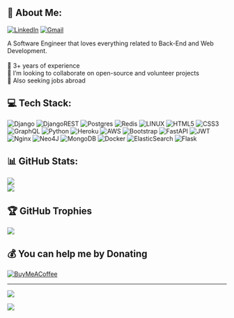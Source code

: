 ## 💫 About Me:
[![LinkedIn](https://img.shields.io/badge/linkedin-blue?&style=for-the-badge&logo=linkedin&logoColor=white)](https://linkedin.com/in/mehran-safaripour) [![Gmail](https://img.shields.io/badge/Gmail-red?style=for-the-badge&logo=gmail&logoColor=white)](mailto:mehran.safaripour@gmail.com) 

A Software Engineer that loves everything related to Back-End and Web Development. <br><br>🔭 3+ years of experience<br>👯 I’m looking to collaborate on open-source and volunteer projects<br>🤝 Also seeking jobs abroad

## 💻 Tech Stack:
![Django](https://img.shields.io/badge/django-%23092E20.svg?style=for-the-badge&logo=django&logoColor=white) ![DjangoREST](https://img.shields.io/badge/DJANGO-REST-ff1709?style=for-the-badge&logo=django&logoColor=white&color=ff1709&labelColor=gray) ![Postgres](https://img.shields.io/badge/postgres-%23316192.svg?style=for-the-badge&logo=postgresql&logoColor=white) ![Redis](https://img.shields.io/badge/redis-%23DD0031.svg?style=for-the-badge&logo=redis&logoColor=white) ![LINUX](https://img.shields.io/badge/Linux-FCC624?style=for-the-badge&logo=linux&logoColor=black) ![HTML5](https://img.shields.io/badge/html5-%23E34F26.svg?style=for-the-badge&logo=html5&logoColor=white) ![CSS3](https://img.shields.io/badge/css3-%231572B6.svg?style=for-the-badge&logo=css3&logoColor=white) ![GraphQL](https://img.shields.io/badge/-GraphQL-E10098?style=for-the-badge&logo=graphql&logoColor=white) ![Python](https://img.shields.io/badge/python-3670A0?style=for-the-badge&logo=python&logoColor=ffdd54) ![Heroku](https://img.shields.io/badge/heroku-%23430098.svg?style=for-the-badge&logo=heroku&logoColor=white) ![AWS](https://img.shields.io/badge/AWS-%23FF9900.svg?style=for-the-badge&logo=amazon-aws&logoColor=white) ![Bootstrap](https://img.shields.io/badge/bootstrap-%23563D7C.svg?style=for-the-badge&logo=bootstrap&logoColor=white) ![FastAPI](https://img.shields.io/badge/FastAPI-005571?style=for-the-badge&logo=fastapi) ![JWT](https://img.shields.io/badge/JWT-black?style=for-the-badge&logo=JSON%20web%20tokens) ![Nginx](https://img.shields.io/badge/nginx-%23009639.svg?style=for-the-badge&logo=nginx&logoColor=white) 	![Neo4J](https://img.shields.io/badge/Neo4j-008CC1?style=for-the-badge&logo=neo4j&logoColor=white) ![MongoDB](https://img.shields.io/badge/MongoDB-%234ea94b.svg?style=for-the-badge&logo=mongodb&logoColor=white) ![Docker](https://img.shields.io/badge/docker-%230db7ed.svg?style=for-the-badge&logo=docker&logoColor=white) ![ElasticSearch](https://img.shields.io/badge/-ElasticSearch-005571?style=for-the-badge&logo=elasticsearch) ![Flask](https://img.shields.io/badge/flask-%23000.svg?style=for-the-badge&logo=flask&logoColor=white)
## 📊 GitHub Stats:
![](https://github-readme-stats-sigma-five.vercel.app/api?username=abysswarrior&theme=highcontrast&hide_border=false&include_all_commits=true&count_private=false)<br/>
![](https://github-readme-streak-stats.herokuapp.com/?user=abysswarrior&theme=highcontrast&hide_border=false)

## 🏆 GitHub Trophies
![](https://github-profile-trophy.vercel.app/?username=abysswarrior&theme=alduin&no-frame=false&no-bg=false&margin-w=4)

  ## 💰 You can help me by Donating
  [![BuyMeACoffee](https://img.shields.io/badge/Buy%20Me%20a%20Coffee-ffdd00?style=for-the-badge&logo=buy-me-a-coffee&logoColor=black)](https://buymeacoffee.com/promethe) 
  
 ---
[![](https://visitcount.itsvg.in/api?id=abysswarrior&icon=5&color=5)](https://visitcount.itsvg.in)

<!-- Proudly created with GPRM ( https://gprm.itsvg.in ) -->

![](https://hit.yhype.me/github/profile?user_id=52608415)
